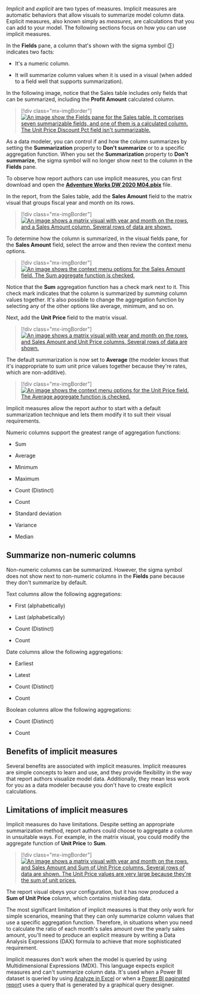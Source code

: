*Implicit* and *explicit* are two types of measures. Implicit measures are automatic behaviors that allow visuals to summarize model column data. Explicit measures, also known simply as *measures*, are calculations that you can add to your model. The following sections focus on how you can use implicit measures.

In the **Fields** pane, a column that's shown with the sigma symbol (∑) indicates two facts:

-   It's a numeric column.

-   It will summarize column values when it is used in a visual (when added to a field well that supports summarization).

In the following image, notice that the Sales table includes only fields that can be summarized, including the **Profit Amount** calculated column.

> [!div class="mx-imgBorder"]
> [![An image show the Fields pane for the Sales table. It comprises seven summarizable fields, and one of them is a calculated column. The Unit Price Discount Pct field isn't summarizable.](../media/dax-sales-table-fields-ss.png)](../media/dax-sales-table-fields-ss.png#lightbox)

As a data modeler, you can control if and how the column summarizes by setting the **Summarization** property to **Don't summarize** or to a specific aggregation function. When you set the **Summarization** property to **Don't summarize**, the sigma symbol will no longer show next to the column in the **Fields** pane.

To observe how report authors can use implicit measures, you can first download and open the [**Adventure Works DW 2020 M04.pbix**](https://github.com/MicrosoftDocs/mslearn-dax-power-bi/raw/main/activities/Adventure%20Works%20DW%202020%20M04.pbix) file.

In the report, from the Sales table, add the **Sales Amount** field to the matrix visual that groups fiscal year and month on its rows.

> [!div class="mx-imgBorder"]
> [![An image shows a matrix visual with year and month on the rows, and a Sales Amount column. Several rows of data are shown.](../media/dax-matrix-visual-1-ss.png)](../media/dax-matrix-visual-1-ss.png#lightbox)

To determine how the column is summarized, in the visual fields pane, for the **Sales Amount** field, select the arrow and then review the context menu options.

> [!div class="mx-imgBorder"]
> [![An image shows the context menu options for the Sales Amount field. The Sum aggregate function is checked.](../media/dax-sales-amount-field-aggregation-options-ss.png)](../media/dax-sales-amount-field-aggregation-options-ss.png#lightbox)

Notice that the **Sum** aggregation function has a check mark next to it. This check mark indicates that the column is summarized by *summing* column values together. It's also possible to change the aggregation function by selecting any of the other options like average, minimum, and so on.

Next, add the **Unit Price** field to the matrix visual.

> [!div class="mx-imgBorder"]
> [![An image shows a matrix visual with year and month on the rows, and Sales Amount and Unit Price columns. Several rows of data are shown.](../media/dax-matrix-visual-2-ss.png)](../media/dax-matrix-visual-2-ss.png#lightbox)

The default summarization is now set to **Average** (the modeler knows that it's inappropriate to sum unit price values together because they're rates, which are non-additive).

> [!div class="mx-imgBorder"]
> [![An image shows the context menu options for the Unit Price field. The Average aggregate function is checked.](../media/dax-unit-price-field-aggregation-options-ss.png)](../media/dax-unit-price-field-aggregation-options-ss.png#lightbox)

Implicit measures allow the report author to start with a default summarization technique and lets them modify it to suit their visual requirements.

Numeric columns support the greatest range of aggregation functions:

-   Sum

-   Average

-   Minimum

-   Maximum

-   Count (Distinct)

-   Count

-   Standard deviation

-   Variance

-   Median

## Summarize non-numeric columns

Non-numeric columns can be summarized. However, the sigma symbol does not show next to non-numeric columns in the **Fields** pane because they don't summarize by default.

Text columns allow the following aggregations:

-   First (alphabetically)

-   Last (alphabetically)

-   Count (Distinct)

-   Count

Date columns allow the following aggregations:

-   Earliest

-   Latest

-   Count (Distinct)

-   Count

Boolean columns allow the following aggregations:

-   Count (Distinct)

-   Count

## Benefits of implicit measures

Several benefits are associated with implicit measures. Implicit measures are simple concepts to learn and use, and they provide flexibility in the way that report authors visualize model data. Additionally, they mean less work for you as a data modeler because you don't have to create explicit calculations.

## Limitations of implicit measures

Implicit measures do have limitations. Despite setting an appropriate summarization method, report authors could choose to aggregate a column in unsuitable ways. For example, in the matrix visual, you could modify the aggregate function of **Unit Price** to **Sum**.

> [!div class="mx-imgBorder"]
> [![An image shows a matrix visual with year and month on the rows, and Sales Amount and Sum of Unit Price columns. Several rows of data are shown. The Unit Price values are very large because they're the sum of unit prices.](../media/dax-matrix-visual-3-ss.png)](../media/dax-matrix-visual-3-ss.png#lightbox)

The report visual obeys your configuration, but it has now produced a **Sum of Unit Price** column, which contains misleading data.

The most significant limitation of implicit measures is that they only work for simple scenarios, meaning that they can only summarize column values that use a specific aggregation function. Therefore, in situations when you need to calculate the ratio of each month's sales amount over the yearly sales amount, you'll need to produce an explicit measure by writing a Data Analysis Expressions (DAX) formula to achieve that more sophisticated requirement.

Implicit measures don't work when the model is queried by using Multidimensional Expressions (MDX). This language expects explicit measures and can't summarize column data. It's used when a Power BI dataset is queried by using [Analyze in Excel](https://docs.microsoft.com/power-bi/collaborate-share/service-analyze-in-excel/?azure-portal=true) or when a [Power BI paginated report](https://docs.microsoft.com/power-bi/paginated-reports/paginated-reports-report-builder-power-bi/?azure-portal=true) uses a query that is generated by a graphical query designer.
